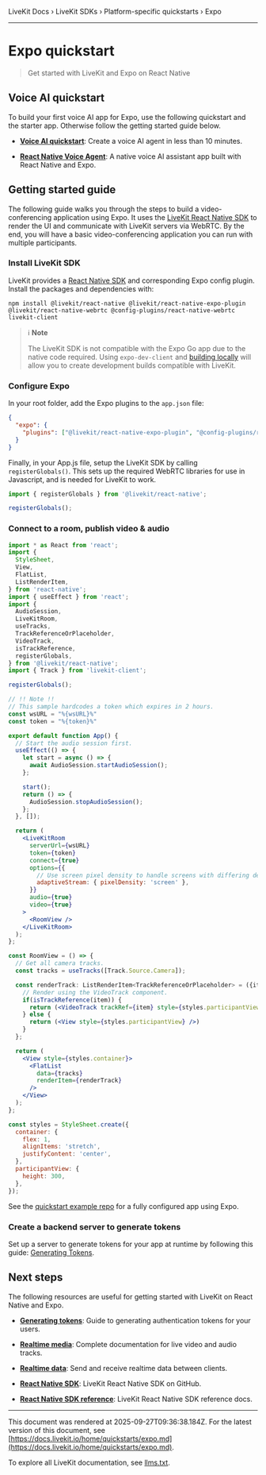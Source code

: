 LiveKit Docs › LiveKit SDKs › Platform-specific quickstarts › Expo

---

# Expo quickstart

> Get started with LiveKit and Expo on React Native

## Voice AI quickstart

To build your first voice AI app for Expo, use the following quickstart and the starter app. Otherwise follow the getting started guide below.

- **[Voice AI quickstart](https://docs.livekit.io/agents/start/voice-ai.md)**: Create a voice AI agent in less than 10 minutes.

- **[React Native Voice Agent](https://github.com/livekit-examples/agent-starter-react-native)**: A native voice AI assistant app built with React Native and Expo.

## Getting started guide

The following guide walks you through the steps to build a video-conferencing application using Expo. It uses the [LiveKit React Native SDK](https://github.com/livekit/client-sdk-react-native) to render the UI and communicate with LiveKit servers via WebRTC. By the end, you will have a basic video-conferencing application you can run with multiple participants.

### Install LiveKit SDK

LiveKit provides a [React Native SDK](https://github.com/livekit/client-sdk-react-native) and corresponding Expo config plugin. Install the packages and dependencies with:

```shell
npm install @livekit/react-native @livekit/react-native-expo-plugin @livekit/react-native-webrtc @config-plugins/react-native-webrtc livekit-client

```

> ℹ️ **Note**
> 
> The LiveKit SDK is not compatible with the Expo Go app due to the native code required. Using `expo-dev-client` and [building locally](https://docs.expo.dev/guides/local-app-development/) will allow you to create development builds compatible with LiveKit.

### Configure Expo

In your root folder, add the Expo plugins to the `app.json` file:

```json
{
  "expo": {
    "plugins": ["@livekit/react-native-expo-plugin", "@config-plugins/react-native-webrtc"]
  }
}

```

Finally, in your App.js file, setup the LiveKit SDK by calling `registerGlobals()`. This sets up the required WebRTC libraries for use in Javascript, and is needed for LiveKit to work.

```jsx
import { registerGlobals } from '@livekit/react-native';

registerGlobals();

```

### Connect to a room, publish video & audio

```jsx
import * as React from 'react';
import {
  StyleSheet,
  View,
  FlatList,
  ListRenderItem,
} from 'react-native';
import { useEffect } from 'react';
import {
  AudioSession,
  LiveKitRoom,
  useTracks,
  TrackReferenceOrPlaceholder,
  VideoTrack,
  isTrackReference,
  registerGlobals,
} from '@livekit/react-native';
import { Track } from 'livekit-client';

registerGlobals();

// !! Note !!
// This sample hardcodes a token which expires in 2 hours.
const wsURL = "%{wsURL}%"
const token = "%{token}%"

export default function App() {
  // Start the audio session first.
  useEffect(() => {
    let start = async () => {
      await AudioSession.startAudioSession();
    };

    start();
    return () => {
      AudioSession.stopAudioSession();
    };
  }, []);

  return (
    <LiveKitRoom
      serverUrl={wsURL}
      token={token}
      connect={true}
      options={{
        // Use screen pixel density to handle screens with differing densities.
        adaptiveStream: { pixelDensity: 'screen' },
      }}
      audio={true}
      video={true}
    >
      <RoomView />
    </LiveKitRoom>
  );
};

const RoomView = () => {
  // Get all camera tracks.
  const tracks = useTracks([Track.Source.Camera]);

  const renderTrack: ListRenderItem<TrackReferenceOrPlaceholder> = ({item}) => {
    // Render using the VideoTrack component.
    if(isTrackReference(item)) {
      return (<VideoTrack trackRef={item} style={styles.participantView} />)
    } else {
      return (<View style={styles.participantView} />)
    }
  };

  return (
    <View style={styles.container}>
      <FlatList
        data={tracks}
        renderItem={renderTrack}
      />
    </View>
  );
};

const styles = StyleSheet.create({
  container: {
    flex: 1,
    alignItems: 'stretch',
    justifyContent: 'center',
  },
  participantView: {
    height: 300,
  },
});

```

See the [quickstart example repo](https://github.com/livekit-examples/react-native-expo-quickstart) for a fully configured app using Expo.

### Create a backend server to generate tokens

Set up a server to generate tokens for your app at runtime by following this guide: [Generating Tokens](https://docs.livekit.io/home/server/generating-tokens.md).

## Next steps

The following resources are useful for getting started with LiveKit on React Native and Expo.

- **[Generating tokens](https://docs.livekit.io/home/server/generating-tokens.md)**: Guide to generating authentication tokens for your users.

- **[Realtime media](https://docs.livekit.io/home/client/tracks.md)**: Complete documentation for live video and audio tracks.

- **[Realtime data](https://docs.livekit.io/home/client/data.md)**: Send and receive realtime data between clients.

- **[React Native SDK](https://github.com/livekit/client-sdk-react-native)**: LiveKit React Native SDK on GitHub.

- **[React Native SDK reference](https://htmlpreview.github.io/?https://raw.githubusercontent.com/livekit/client-sdk-react-native/main/docs/modules.html)**: LiveKit React Native SDK reference docs.

---

This document was rendered at 2025-09-27T09:36:38.184Z.
For the latest version of this document, see [https://docs.livekit.io/home/quickstarts/expo.md](https://docs.livekit.io/home/quickstarts/expo.md).

To explore all LiveKit documentation, see [llms.txt](https://docs.livekit.io/llms.txt).